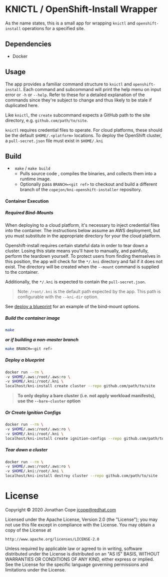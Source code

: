 # KNICTL / OpenShift-Install Wrapper

As the name states, this is a small app for wrapping `knictl` and `openshift-install` operations for a specified site. 

## Dependencies

- Docker

## Usage

The app provides a familiar command structure to `knictl` and `openshift-install`.  Each command and subcommand will print the help menu on input error or `-h` or `--help`.  Refer to these for a detailed explanation of the commands since they're subject to change and thus likely to be stale if duplicated here.

Like `knictl`, the `create` subcommand expects a GitHub path to the site directory, e.g. `github.com/path/to/site`. 

`knictl` requires credential files to operate. For cloud platforms, these should be the default `$HOME/.<platform>` locations. To deploy the OpenShift cluster, a `pull-secret.json` file must exist in `$HOME/.kni`

## Build

- ` make` / `make build`
  - Pulls source code , compiles the binaries, and collects them into a runtime image. 
  - Optionally pass `BRANCH=<git ref>` to checkout and build a different branch of the `copejon/kni-openshift-installer` repository.

#### Container Execution

##### Required Bind-Mounts

When deploying to a cloud platform, it's necessary to inject credential files into the container.  The instructions below assume an AWS deployment, but you must substitute in the appropriate directory for your the cloud platform.

Openshift-install requires certain stateful data in order to tear down a cluster.  Losing this state means you'll have to manually, and painfully, perform the teardown yourself.  To protect users from finding themselves in this position, the app will check for the `*/.kni` directory and fail if it does not exist.  The directory will be created when the `--mount` command is supplied to the container.

Additionally, the `*/.kni` is expected to contain the `pull-secret.json`. 

> Note: `/root/.kni` is the default path expected by the app.  This path is configurable with the `--kni-dir` option.

See [deploy a blueprint](#deploy-a-blueprint) for an example of the bind-mount options.

##### Build the container image

```bash
make
```

***or if building a non-master branch***

```bash
make BRANCH=<git ref>
```

##### Deploy a blueprint

```bash
docker run --rm \
-v $HOME/.aws:/root/.aws:ro \
-v $HOME/.kni:/root/.kni \
localhost/kni-install create cluster --repo github.com/path/to/site
```

> **To only deploy a bare cluster (i.e. not apply workload manifests), use the `--bare-cluster` option**

##### *Or* Create Ignition Configs

```bash
docker run --rm \
-v $HOME/.aws:/root/.aws:ro \
-v $HOME/.kni:/root/.kni \
localhost/kni-install create ignition-configs --repo github.com/path/to/site
```

##### Tear down a cluster

```bash
docker run --rm \
-v $HOME/.aws:/root/.aws:ro \
-v $HOME/.kni:/root/.kni \
localhost/kni-install destroy cluster --repo github.com/path/to/site
```

# License

Copyright © 2020 Jonathan Cope jcope@redhat.com

Licensed under the Apache License, Version 2.0 (the "License");
you may not use this file except in compliance with the License.
You may obtain a copy of the License at

    http://www.apache.org/licenses/LICENSE-2.0

Unless required by applicable law or agreed to in writing, software
distributed under the License is distributed on an "AS IS" BASIS,
WITHOUT WARRANTIES OR CONDITIONS OF ANY KIND, either express or implied.
See the License for the specific language governing permissions and
limitations under the License.